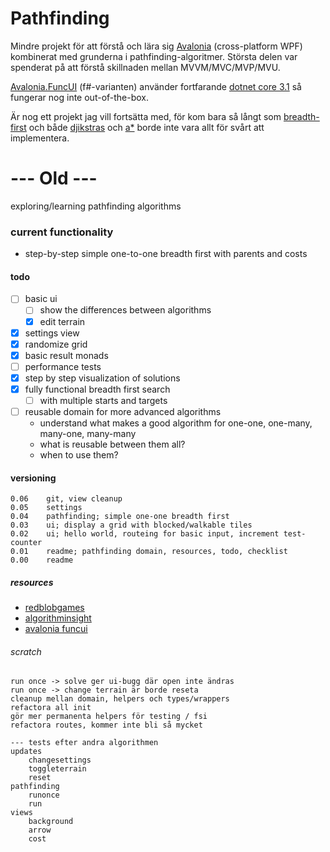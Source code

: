 # Pathfinding
Mindre projekt för att förstå och lära sig [Avalonia](https://avaloniaui.net/) (cross-platform WPF) kombinerat med grunderna i pathfinding-algoritmer. Största delen var spenderat på att förstå skillnaden mellan MVVM/MVC/MVP/MVU.

[Avalonia.FuncUI](https://github.com/fsprojects/Avalonia.FuncUI) (f#-varianten) använder fortfarande [dotnet core 3.1](https://dotnet.microsoft.com/en-us/download/dotnet/3.1) så fungerar nog inte out-of-the-box.

Är nog ett projekt jag vill fortsätta med, för kom bara så långt som [breadth-first](https://en.wikipedia.org/wiki/Breadth-first_search) och både [djikstras](https://en.wikipedia.org/wiki/Dijkstra%27s_algorithm) och [a*](https://en.wikipedia.org/wiki/A*_search_algorithm) borde inte vara allt för svårt att implementera.
# --- Old ---
exploring/learning pathfinding algorithms 
### current functionality
- step-by-step simple one-to-one breadth first with parents and costs
#### todo 
- [ ] basic ui 
    - [ ] show the differences between algorithms
    - [x] edit terrain
- [x] settings view
- [x] randomize grid
- [x] basic result monads
- [ ] performance tests
- [x] step by step visualization of solutions
- [x] fully functional breadth first search 
    - [ ] with multiple starts and targets
- [ ] reusable domain for more advanced algorithms
    - understand what makes a good algorithm for one-one, one-many, many-one, many-many
    - what is reusable between them all?
    - when to use them?
#### versioning
~~~
0.06    git, view cleanup
0.05    settings
0.04    pathfinding; simple one-one breadth first 
0.03    ui; display a grid with blocked/walkable tiles
0.02    ui; hello world, routeing for basic input, increment test-counter
0.01    readme; pathfinding domain, resources, todo, checklist
0.00    readme
~~~
##### resources
- [redblobgames](https://www.redblobgames.com/pathfinding/a-star/introduction.html)
- [algorithminsight](https://algorithmsinsight.wordpress.com/graph-theory-2/a-star-in-general/implementing-astar-for-pathfinding/)
- [avalonia funcui](https://avaloniacommunity.github.io/Avalonia.FuncUI.Docs/)
###### scratch
~~~
run once -> solve ger ui-bugg där open inte ändras
run once -> change terrain är borde reseta 
cleanup mellan domain, helpers och types/wrappers
refactora all init
gör mer permanenta helpers för testing / fsi
refactora routes, kommer inte bli så mycket

--- tests efter andra algorithmen
updates
    changesettings
    toggleterrain
    reset
pathfinding
    runonce
    run
views
    background
    arrow
    cost
~~~
